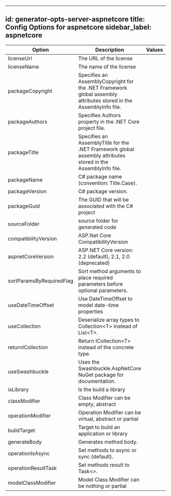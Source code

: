 
---
id: generator-opts-server-aspnetcore
title: Config Options for aspnetcore
sidebar_label: aspnetcore
---

| Option | Description | Values | Default |
| ------ | ----------- | ------ | ------- |
|licenseUrl|The URL of the license| |http://localhost|
|licenseName|The name of the license| |NoLicense|
|packageCopyright|Specifies an AssemblyCopyright for the .NET Framework global assembly attributes stored in the AssemblyInfo file.| |No Copyright|
|packageAuthors|Specifies Authors property in the .NET Core project file.| |OpenAPI|
|packageTitle|Specifies an AssemblyTitle for the .NET Framework global assembly attributes stored in the AssemblyInfo file.| |OpenAPI Library|
|packageName|C# package name (convention: Title.Case).| |Org.OpenAPITools|
|packageVersion|C# package version.| |1.0.0|
|packageGuid|The GUID that will be associated with the C# project| |null|
|sourceFolder|source folder for generated code| |src|
|compatibilityVersion|ASP.Net Core CompatibilityVersion| |Version_2_1|
|aspnetCoreVersion|ASP.NET Core version: 2.2 (default), 2.1, 2.0 (deprecated)| |2.2|
|sortParamsByRequiredFlag|Sort method arguments to place required parameters before optional parameters.| |true|
|useDateTimeOffset|Use DateTimeOffset to model date-time properties| |false|
|useCollection|Deserialize array types to Collection&lt;T&gt; instead of List&lt;T&gt;.| |false|
|returnICollection|Return ICollection&lt;T&gt; instead of the concrete type.| |false|
|useSwashbuckle|Uses the Swashbuckle.AspNetCore NuGet package for documentation.| |true|
|isLibrary|Is the build a library| |false|
|classModifier|Class Modifier can be empty, abstract| ||
|operationModifier|Operation Modifier can be virtual, abstract or partial| |virtual|
|buildTarget|Target to build an application or library| |program|
|generateBody|Generates method body.| |true|
|operationIsAsync|Set methods to async or sync (default).| |false|
|operationResultTask|Set methods result to Task&lt;&gt;.| |false|
|modelClassModifier|Model Class Modifier can be nothing or partial| |partial|
